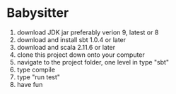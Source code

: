 # Babysitter

1. download JDK jar preferably verion 9, latest or 8
2. download and install sbt 1.0.4 or later
2. download and scala 2.11.6 or later
3. clone this project down onto your computer
4. navigate to the project folder, one level in type "sbt"
5. type compile
6. type "run test"
7. have fun
